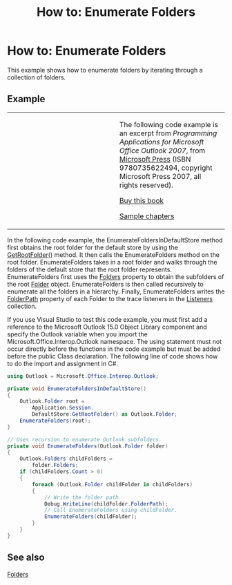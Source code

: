﻿---
title: 'How to: Enumerate Folders'
TOCTitle: 'How to: Enumerate Folders'
ms:assetid: 564730f9-3da3-4eff-b207-64ac4fec632d
ms:mtpsurl: https://msdn.microsoft.com/en-us/library/Ff184607(v=office.15)
ms:contentKeyID: 55119855
ms.date: 07/24/2014
mtps_version: v=office.15
dev_langs:
- csharp
---

# How to: Enumerate Folders

This example shows how to enumerate folders by iterating through a collection of folders.

## Example

<table>
<colgroup>
<col style="width: 50%" />
<col style="width: 50%" />
</colgroup>
<tbody>
<tr class="odd">
<td><p></p></td>
<td><p>The following code example is an excerpt from <em>Programming Applications for Microsoft Office Outlook 2007</em>, from <a href="http://www.microsoft.com/learning/books/default.mspx">Microsoft Press</a> (ISBN 9780735622494, copyright Microsoft Press 2007, all rights reserved).</p>
<p><a href="http://www.amazon.com/gp/product/0735622493?ie=utf8%26tag=msmsdn-20%26linkcode=as2%26camp=1789%26creative=9325%26creativeasin=0735622493">Buy this book</a></p>
<p><a href="https://msdn.microsoft.com/en-us/library/cc513844(v=office.15)">Sample chapters</a></p></td>
</tr>
</tbody>
</table>


In the following code example, the EnumerateFoldersInDefaultStore method first obtains the root folder for the default store by using the [GetRootFolder()](https://msdn.microsoft.com/en-us/library/bb645807\(v=office.15\)) method. It then calls the EnumerateFolders method on the root folder. EnumerateFolders takes in a root folder and walks through the folders of the default store that the root folder represents. EnumerateFolders first uses the [Folders](https://msdn.microsoft.com/en-us/library/bb646854\(v=office.15\)) property to obtain the subfolders of the root [Folder](https://msdn.microsoft.com/en-us/library/bb645774\(v=office.15\)) object. EnumerateFolders is then called recursively to enumerate all the folders in a hierarchy. Finally, EnumerateFolders writes the [FolderPath](https://msdn.microsoft.com/en-us/library/bb647409\(v=office.15\)) property of each Folder to the trace listeners in the [Listeners](http://msdn.microsoft.com/en-us/library/system.diagnostics.debug.listeners.aspx) collection.

If you use Visual Studio to test this code example, you must first add a reference to the Microsoft Outlook 15.0 Object Library component and specify the Outlook variable when you import the Microsoft.Office.Interop.Outlook namespace. The using statement must not occur directly before the functions in the code example but must be added before the public Class declaration. The following line of code shows how to do the import and assignment in C\#.

``` csharp
using Outlook = Microsoft.Office.Interop.Outlook;
```

``` csharp
private void EnumerateFoldersInDefaultStore()
{
    Outlook.Folder root =
        Application.Session.
        DefaultStore.GetRootFolder() as Outlook.Folder;
    EnumerateFolders(root);
}

// Uses recursion to enumerate Outlook subfolders.
private void EnumerateFolders(Outlook.Folder folder)
{
    Outlook.Folders childFolders =
        folder.Folders;
    if (childFolders.Count > 0)
    {
        foreach (Outlook.Folder childFolder in childFolders)
        {
            // Write the folder path.
            Debug.WriteLine(childFolder.FolderPath);
            // Call EnumerateFolders using childFolder.
            EnumerateFolders(childFolder);
        }
    }
}               
```

## See also



[Folders](folders.md)

